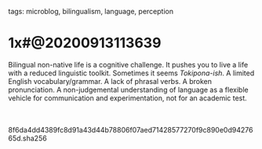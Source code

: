 tags: microblog, bilingualism, language, perception

# 1x#@20200913113639

Bilingual non-native life is a cognitive challenge. It pushes you to live a life with a reduced linguistic toolkit. Sometimes it seems *Tokipona-ish*. A limited English vocabulary/grammar. A lack of phrasal verbs. A broken pronunciation. A non-judgemental understanding of language as a flexible vehicle for communication and experimentation, not for an academic test.

<br><br><hash>8f6da4dd4389fc8d91a43d44b78806f07aed71428577270f9c890e0d9427665d.sha256<hash>